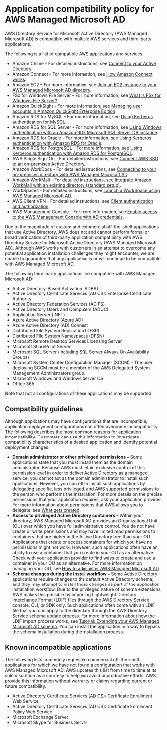 # Application compatibility policy for AWS Managed Microsoft AD<a name="ms_ad_app_compatibility"></a>

AWS Directory Service for Microsoft Active Directory \(AWS Managed Microsoft AD\) is compatible with multiple AWS services and third\-party applications\.

The following is a list of compatible AWS applications and services:
+ Amazon Chime \- For detailed instructions, see [Connect to your Active Directory](https://docs.aws.amazon.com/chime/latest/ag/active_directory.html)\.
+ Amazon Connect \- For more information, see [How Amazon Connect works](https://docs.aws.amazon.com/connect/latest/adminguide/what-is-amazon-connect.html#amazon-connect-fundamentals)\.
+ Amazon EC2 – For more information, see [Join an EC2 instance to your AWS Managed Microsoft AD directory](ms_ad_join_instance.md)\.
+ FSx for Windows File Server – For more information, see [What is FSx for Windows File Server?](https://docs.aws.amazon.com/fsx/latest/WindowsGuide/what-is.html)\.
+ Amazon QuickSight \- For more information, see [Managing user accounts in Amazon QuickSight Enterprise Edition](https://docs.aws.amazon.com/quicksight/latest/user/managing-users-enterprise.html)\.
+ Amazon RDS for MySQL \- For more information, see [Using Kerberos authentication for MySQL](https://docs.aws.amazon.com/AmazonRDS/latest/UserGuide/mysql-kerberos.html)\.
+ Amazon RDS for SQL Server \- For more information, see [Using Windows authentication with an Amazon RDS Microsoft SQL Server DB instance](https://docs.aws.amazon.com/AmazonRDS/latest/UserGuide/USER_SQLServerWinAuth.html)\.
+ Amazon RDS for Oracle \- For more information, see [Using Kerberos authentication with Amazon RDS for Oracle](https://docs.aws.amazon.com/AmazonRDS/latest/UserGuide/oracle-kerberos.html)\.
+ Amazon RDS for PostgreSQL \- For more information, see [Using Kerberos authentication with Amazon RDS for PostgreSQL](https://docs.aws.amazon.com/AmazonRDS/latest/UserGuide/postgresql-kerberos.html)\.
+ AWS Single Sign\-On \- For detailed instructions, see [Connect AWS SSO to an on\-premises Active Directory](https://docs.aws.amazon.com/singlesignon/latest/userguide/connectawsad.html)\.
+ Amazon WorkDocs \- For detailed instructions, see [Connecting to your on\-premises directory with AWS Managed Microsoft AD](https://docs.aws.amazon.com/workdocs/latest/adminguide/connect_directory_microsoft.html)\.
+ Amazon WorkMail \- For detailed instructions, see [Integrate Amazon WorkMail with an existing directory \(standard setup\)](https://docs.aws.amazon.com/workmail/latest/adminguide/premises_directory.html)\.
+ WorkSpaces \- For detailed instructions, see [Launch a WorkSpace using AWS Managed Microsoft AD](https://docs.aws.amazon.com/workspaces/latest/adminguide/launch-workspace-microsoft-ad.html)\. 
+ AWS Client VPN \- For detailed instructions, see [Client authentication and authorization](https://docs.aws.amazon.com/vpn/latest/clientvpn-admin/authentication-authorization.html)\.
+ AWS Management Console – For more information, see [Enable access to the AWS Management Console with AD credentials](ms_ad_management_console_access.md)\.

Due to the magnitude of custom and commercial off\-the\-shelf applications that use Active Directory, AWS does not and cannot perform formal or broad verification of third\-party application compatibility with AWS Directory Service for Microsoft Active Directory \(AWS Managed Microsoft AD\)\. Although AWS works with customers in an attempt to overcome any potential application installation challenges they might encounter, we are unable to guarantee that any application is or will continue to be compatible with AWS Managed Microsoft AD\.

The following third\-party applications are compatible with AWS Managed Microsoft AD:
+ Active Directory\-Based Activation \(ADBA\)
+ Active Directory Certificate Services \(AD CS\): Enterprise Certificate Authority
+ Active Directory Federation Services \(AD FS\)
+ Active Directory Users and Computers \(ADUC\)
+ Application Server \(\.NET\)
+ Azure Active Directory \(Azure AD\)
+ Azure Active Directory \(AD\) Connect
+ Distributed File System Replication \(DFSR\)
+ Distributed File System Namespaces \(DFSN\)
+ Microsoft Remote Desktop Services Licensing Server
+ Microsoft SharePoint Server
+ Microsoft SQL Server \(including SQL Server Always On Availability Groups\)
+ Microsoft System Center Configuration Manager \(SCCM\) \- The user deploying SCCM must be a member of the AWS Delegated System Management Administrators group\.
+ Microsoft Windows and Windows Server OS
+ Office 365

Note that not all configurations of these applications may be supported\.

## Compatibility guidelines<a name="compatabilityguidelines"></a>

Although applications may have configurations that are incompatible, application deployment configurations can often overcome incompatibility\. The following describes the most common reasons for application incompatibility\. Customers can use this information to investigate compatibility characteristics of a desired application and identify potential deployment changes\.
+ **Domain administrator or other privileged permissions –** Some applications state that you must install them as the domain administrator\. Because AWS must retain exclusive control of this permission level in order to deliver Active Directory as a managed service, you cannot act as the domain administrator to install such applications\. However, you can often install such applications by delegating specific, less privileged, and AWS supported permissions to the person who performs the installation\. For more details on the precise permissions that your application requires, ask your application provider\. For more information about permissions that AWS allows you to delegate, see [What gets created](ms_ad_getting_started_what_gets_created.md)\.
+ **Access to privileged Active Directory containers –** Within your directory, AWS Managed Microsoft AD provides an Organizational Unit \(OU\) over which you have full administrative control\. You do not have create or write permissions and may have limited read permissions to containers that are higher in the Active Directory tree than your OU\. Applications that create or access containers for which you have no permissions might not work\. However, such applications often have an ability to use a container that you create in your OU as an alternative\. Check with your application provider to find ways to create and use a container in your OU as an alternative\. For more information on managing your OU, see [How to administer AWS Managed Microsoft AD](ms_ad_how_to.md)\.
+ **Schema changes during the install workflow –** Some Active Directory applications require changes to the default Active Directory schema, and they may attempt to install those changes as part of the application installation workflow\. Due to the privileged nature of schema extensions, AWS makes this possible by importing Lightweight Directory Interchange Format \(LDIF\) files through the AWS Directory Service console, CLI, or SDK only\. Such applications often come with an LDIF file that you can apply to the directory through the AWS Directory Service schema update process\. For more information about how the LDIF import process works, see [Tutorial: Extending your AWS Managed Microsoft AD schema](ms_ad_tutorial_extend_schema.md)\. You can install the application in a way to bypass the schema installation during the installation process\.

## Known incompatible applications<a name="incompatibleapps"></a>

The following lists commonly requested commercial off\-the\-shelf applications for which we have not found a configuration that works with AWS Managed Microsoft AD\. AWS updates this list from time to time at its sole discretion as a courtesy to help you avoid unproductive efforts\. AWS provide this information without warranty or claims regarding current or future compatibility\.
+ Active Directory Certificate Services \(AD CS\): Certificate Enrollment Web Service
+ Active Directory Certificate Services \(AD CS\): Certificate Enrollment Policy Web Service
+ Microsoft Exchange Server
+ Microsoft Skype for Business Server